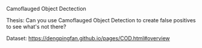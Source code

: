 Camoflauged Object Dectection


Thesis: Can you use Camoflauged Object Detection to create false positives to see what's not there?

Dataset: https://dengpingfan.github.io/pages/COD.html#overview
